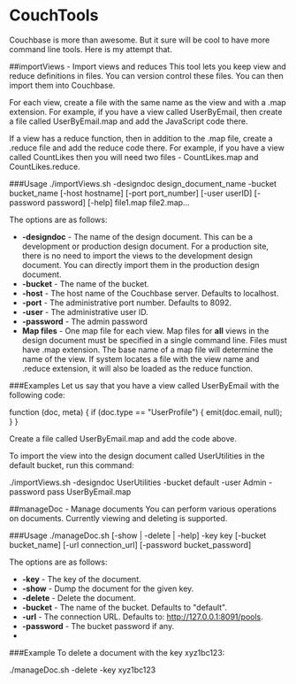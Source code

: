 # CouchTools

Couchbase is more than awesome. But it sure will be cool to have more command line tools. Here is my attempt that.

##importViews - Import views and reduces
This tool lets you keep view and reduce definitions in files. You can version control these files. You can then import them into Couchbase.

For each view, create a file with the same name as the view and with a .map extension. For example, if you have a view called UserByEmail, then create a file called UserByEmail.map and add the JavaScript code there.

If a view has a reduce function, then in addition to the .map file, create a .reduce file and add the reduce code there. For example, if you have a view called CountLikes then you will need two files - CountLikes.map and CountLikes.reduce.

###Usage
./importViews.sh -designdoc design_document_name -bucket bucket_name [-host hostname] [-port port_number] [-user userID] [-password password] [-help] file1.map file2.map...

The options are as follows:

- **-designdoc** - The name of the design document. This can be a development or production design document. For a production site, there is no need to import the views to the development design document. You can directly import them in the production design document.
- **-bucket** - The name of the bucket. 
- **-host** - The host name of the Couchbase server. Defaults to localhost.
- **-port** - The administrative port number. Defaults to 8092.
- **-user** - The administrative user ID.
- **-password** - The admin password
- **Map files** - One map file for each view. Map files for **all** views in the design document must be specified in a single command line. Files must have .map extension. The base name of a map file will determine the name of the view. If system locates a file with the view name and .reduce extension, it will also be loaded as the reduce function.

###Examples
Let us say that you have a view called UserByEmail with the following code:

  function (doc, meta) {
	  if (doc.type == "UserProfile") {
		  emit(doc.email, null);
	  }
  }

Create a file called UserByEmail.map and add the code above.

To import the view into the design document called UserUtilities in the default bucket, run this command:

./importViews.sh -designdoc UserUtilities -bucket default -user Admin -password pass UserByEmail.map

##manageDoc - Manage documents
You can perform various operations on documents. Currently viewing and deleting is supported.

###Usage
./manageDoc.sh [-show | -delete | -help] -key key [-bucket bucket_name] [-url connection_url] [-password bucket_password]

The options are as follows:

- **-key** - The key of the document.
- **-show** - Dump the document for the given key.
- **-delete** - Delete the document.
- **-bucket** - The name of the bucket. Defaults to "default".
- **-url** - The connection URL. Defaults to: http://127.0.0.1:8091/pools.
- **-password** - The bucket password if any.
- 

###Example
To delete a document with the key xyz1bc123:

./manageDoc.sh -delete -key xyz1bc123


